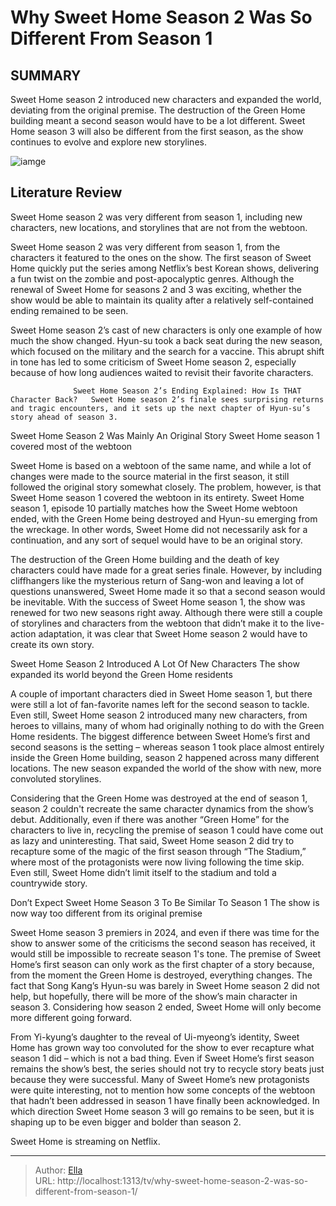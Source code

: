 # Why Sweet Home Season 2 Was So Different From Season 1


## SUMMARY 



  Sweet Home season 2 introduced new characters and expanded the world, deviating from the original premise.   The destruction of the Green Home building meant a second season would have to be a lot different.   Sweet Home season 3 will also be different from the first season, as the show continues to evolve and explore new storylines.  

![iamge](https://static1.srcdn.com/wordpress/wp-content/uploads/2024/01/whysweethomeseason2_issodifferent_thanseason1.jpg)

## Literature Review
Sweet Home season 2 was very different from season 1, including new characters, new locations, and storylines that are not from the webtoon.




Sweet Home season 2 was very different from season 1, from the characters it featured to the ones on the show. The first season of Sweet Home quickly put the series among Netflix’s best Korean shows, delivering a fun twist on the zombie and post-apocalyptic genres. Although the renewal of Sweet Home for seasons 2 and 3 was exciting, whether the show would be able to maintain its quality after a relatively self-contained ending remained to be seen.




Sweet Home season 2’s cast of new characters is only one example of how much the show changed. Hyun-su took a back seat during the new season, which focused on the military and the search for a vaccine. This abrupt shift in tone has led to some criticism of Sweet Home season 2, especially because of how long audiences waited to revisit their favorite characters.

                  Sweet Home Season 2’s Ending Explained: How Is THAT Character Back?   Sweet Home season 2’s finale sees surprising returns and tragic encounters, and it sets up the next chapter of Hyun-su’s story ahead of season 3.    


 Sweet Home Season 2 Was Mainly An Original Story 
Sweet Home season 1 covered most of the webtoon
         

Sweet Home is based on a webtoon of the same name, and while a lot of changes were made to the source material in the first season, it still followed the original story somewhat closely. The problem, however, is that Sweet Home season 1 covered the webtoon in its entirety. Sweet Home season 1, episode 10 partially matches how the Sweet Home webtoon ended, with the Green Home being destroyed and Hyun-su emerging from the wreckage. In other words, Sweet Home did not necessarily ask for a continuation, and any sort of sequel would have to be an original story.





 

The destruction of the Green Home building and the death of key characters could have made for a great series finale. However, by including cliffhangers like the mysterious return of Sang-won and leaving a lot of questions unanswered, Sweet Home made it so that a second season would be inevitable. With the success of Sweet Home season 1, the show was renewed for two new seasons right away. Although there were still a couple of storylines and characters from the webtoon that didn’t make it to the live-action adaptation, it was clear that Sweet Home season 2 would have to create its own story.



 Sweet Home Season 2 Introduced A Lot Of New Characters 
The show expanded its world beyond the Green Home residents
          




A couple of important characters died in Sweet Home season 1, but there were still a lot of fan-favorite names left for the second season to tackle. Even still, Sweet Home season 2 introduced many new characters, from heroes to villains, many of whom had originally nothing to do with the Green Home residents. The biggest difference between Sweet Home’s first and second seasons is the setting – whereas season 1 took place almost entirely inside the Green Home building, season 2 happened across many different locations. The new season expanded the world of the show with new, more convoluted storylines.

Considering that the Green Home was destroyed at the end of season 1, season 2 couldn&#39;t recreate the same character dynamics from the show’s debut. Additionally, even if there was another “Green Home” for the characters to live in, recycling the premise of season 1 could have come out as lazy and uninteresting. That said, Sweet Home season 2 did try to recapture some of the magic of the first season through “The Stadium,” where most of the protagonists were now living following the time skip. Even still, Sweet Home didn’t limit itself to the stadium and told a countrywide story.






 Don’t Expect Sweet Home Season 3 To Be Similar To Season 1 
The show is now way too different from its original premise
          

Sweet Home season 3 premiers in 2024, and even if there was time for the show to answer some of the criticisms the second season has received, it would still be impossible to recreate season 1&#39;s tone. The premise of Sweet Home’s first season can only work as the first chapter of a story because, from the moment the Green Home is destroyed, everything changes. The fact that Song Kang’s Hyun-su was barely in Sweet Home season 2 did not help, but hopefully, there will be more of the show’s main character in season 3. Considering how season 2 ended, Sweet Home will only become more different going forward.


 




From Yi-kyung’s daughter to the reveal of Ui-myeong’s identity, Sweet Home has grown way too convoluted for the show to ever recapture what season 1 did – which is not a bad thing. Even if Sweet Home’s first season remains the show’s best, the series should not try to recycle story beats just because they were successful. Many of Sweet Home’s new protagonists were quite interesting, not to mention how some concepts of the webtoon that hadn’t been addressed in season 1 have finally been acknowledged. In which direction Sweet Home season 3 will go remains to be seen, but it is shaping up to be even bigger and bolder than season 2.



Sweet Home is streaming on Netflix.





---

> Author: [Ella](https://instagram.hk.cn/)  
> URL: http://localhost:1313/tv/why-sweet-home-season-2-was-so-different-from-season-1/  

